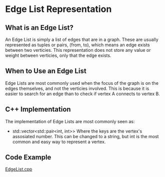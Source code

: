 # Edge List Representation
## What is an Edge List?
An Edge List is simply a list of edges that are in a graph. These are usually represented as tuples or pairs, (from, to), which means an edge exists between two verticies. This representation does not store any value or weight between verticies, only that the edge exists.
## When to Use an Edge List
Edge Lists are most commonly used when the focus of the graph is on the edges themselves, and not the verticies involved. This is because it is easier to search for an edge than to check if vertex A connects to vertex B.
## C++ Implementation
The implementation of Edge Lists are most commonly seen as:
- std::vector<std::pair<int, int>>
Where the keys are the vertex's assosiated number.
This can be changed to a string, but int is the most common and easy way to represent a vertex.
## Code Example
[EdgeList.cpp](/EdgeList.cpp)